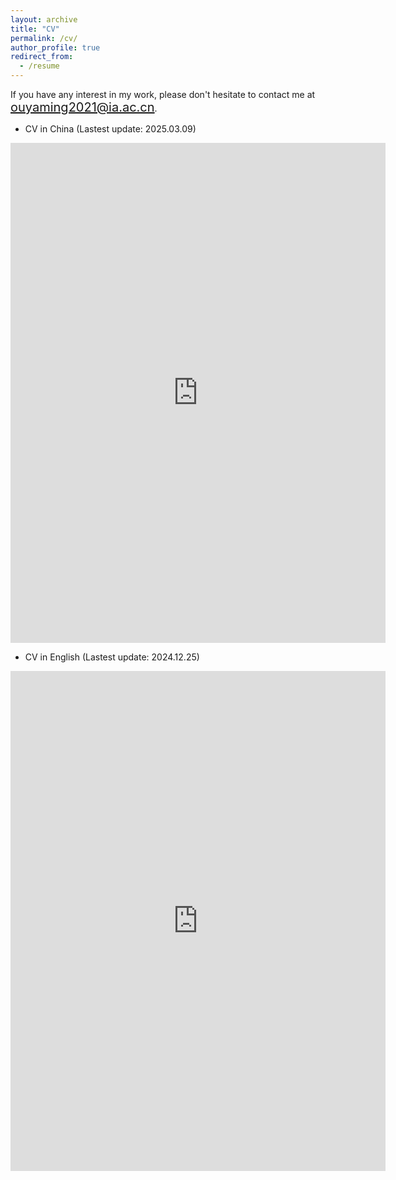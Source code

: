 ```yaml
---
layout: archive
title: "CV"
permalink: /cv/
author_profile: true
redirect_from:
  - /resume
---
```

If you have any interest in my work, please don't hesitate to contact me at <span style="color:blue; font-size:20px;">ouyaming2021@ia.ac.cn</span>.

- CV in China (Lastest update: 2025.03.09)
<embed src="https://ouyaming.github.io/files/CV_20250309_China.pdf" type="application/pdf" width="600px" height="800px" />

- CV in English (Lastest update: 2024.12.25)
<embed src="https://ouyaming.github.io/files/CV_KingO_20241225.pdf" type="application/pdf" width="600px" height="800px" />


<!--
{% include base_path %}

Education
======
* Ph.D in Version Control Theory, GitHub University, 2018 (expected)
* M.S. in Jekyll, GitHub University, 2014
* B.S. in GitHub, GitHub University, 2012

Work experience
======
* Spring 2024: Academic Pages Collaborator
  * Github University
  * Duties includes: Updates and improvements to template
  * Supervisor: The Users

* Fall 2015: Research Assistant
  * Github University
  * Duties included: Merging pull requests
  * Supervisor: Professor Hub

* Summer 2015: Research Assistant
  * Github University
  * Duties included: Tagging issues
  * Supervisor: Professor Git
  
Skills
======
* Skill 1
* Skill 2
  * Sub-skill 2.1
  * Sub-skill 2.2
  * Sub-skill 2.3
* Skill 3

Publications
======
  <ul>{% for post in site.publications reversed %}
    {% include archive-single-cv.html %}
  {% endfor %}</ul>
  
Talks
======
  <ul>{% for post in site.talks reversed %}
    {% include archive-single-talk-cv.html  %}
  {% endfor %}</ul>
  
Teaching
======
  <ul>{% for post in site.teaching reversed %}
    {% include archive-single-cv.html %}
  {% endfor %}</ul>
  
Service and leadership
======
* Currently signed in to 43 different slack teams
-->
